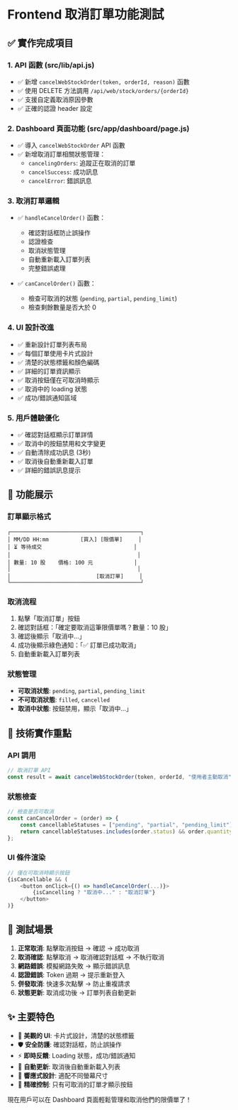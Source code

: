 # Frontend 取消訂單功能測試

## ✅ 實作完成項目

### 1. API 函數 (src/lib/api.js)
- ✅ 新增 `cancelWebStockOrder(token, orderId, reason)` 函數
- ✅ 使用 DELETE 方法調用 `/api/web/stock/orders/{orderId}`
- ✅ 支援自定義取消原因參數
- ✅ 正確的認證 header 設定

### 2. Dashboard 頁面功能 (src/app/dashboard/page.js)
- ✅ 導入 `cancelWebStockOrder` API 函數
- ✅ 新增取消訂單相關狀態管理：
  - `cancelingOrders`: 追蹤正在取消的訂單
  - `cancelSuccess`: 成功訊息
  - `cancelError`: 錯誤訊息

### 3. 取消訂單邏輯
- ✅ `handleCancelOrder()` 函數：
  - 確認對話框防止誤操作
  - 認證檢查
  - 取消狀態管理
  - 自動重新載入訂單列表
  - 完整錯誤處理

- ✅ `canCancelOrder()` 函數：
  - 檢查可取消的狀態 (`pending`, `partial`, `pending_limit`)
  - 檢查剩餘數量是否大於 0

### 4. UI 設計改進
- ✅ 重新設計訂單列表布局
- ✅ 每個訂單使用卡片式設計
- ✅ 清楚的狀態標籤和顏色編碼
- ✅ 詳細的訂單資訊顯示
- ✅ 取消按鈕僅在可取消時顯示
- ✅ 取消中的 loading 狀態
- ✅ 成功/錯誤通知區域

### 5. 用戶體驗優化
- ✅ 確認對話框顯示訂單詳情
- ✅ 取消中的按鈕禁用和文字變更
- ✅ 自動清除成功訊息 (3秒)
- ✅ 取消後自動重新載入訂單
- ✅ 詳細的錯誤訊息提示

## 📱 功能展示

### 訂單顯示格式
```
┌─────────────────────────────────────────┐
│ MM/DD HH:mm          [買入] [限價單]     │
│ ⏳ 等待成交                             │
│                                        │
│ 數量: 10 股    價格: 100 元             │
│                                        │
│                           [取消訂單]     │
└─────────────────────────────────────────┘
```

### 取消流程
1. 點擊「取消訂單」按鈕
2. 確認對話框：「確定要取消這筆限價單嗎？數量：10 股」
3. 確認後顯示「取消中...」
4. 成功後顯示綠色通知：「✅ 訂單已成功取消」
5. 自動重新載入訂單列表

### 狀態管理
- **可取消狀態**: `pending`, `partial`, `pending_limit`
- **不可取消狀態**: `filled`, `cancelled`
- **取消中狀態**: 按鈕禁用，顯示「取消中...」

## 🔧 技術實作重點

### API 調用
```javascript
// 取消訂單 API
const result = await cancelWebStockOrder(token, orderId, "使用者主動取消");
```

### 狀態檢查
```javascript
// 檢查是否可取消
const canCancelOrder = (order) => {
    const cancellableStatuses = ["pending", "partial", "pending_limit"];
    return cancellableStatuses.includes(order.status) && order.quantity > 0;
};
```

### UI 條件渲染
```javascript
// 僅在可取消時顯示按鈕
{isCancellable && (
    <button onClick={() => handleCancelOrder(...)}>
        {isCancelling ? "取消中..." : "取消訂單"}
    </button>
)}
```

## 🎯 測試場景

1. **正常取消**: 點擊取消按鈕 → 確認 → 成功取消
2. **取消確認**: 點擊取消 → 取消確認對話框 → 不執行取消
3. **網路錯誤**: 模擬網路失敗 → 顯示錯誤訊息
4. **認證錯誤**: Token 過期 → 提示重新登入
5. **併發取消**: 快速多次點擊 → 防止重複請求
6. **狀態更新**: 取消成功後 → 訂單列表自動更新

## ✨ 主要特色

- 🎨 **美觀的 UI**: 卡片式設計，清楚的狀態標籤
- 🛡️ **安全防護**: 確認對話框，防止誤操作
- ⚡ **即時反饋**: Loading 狀態，成功/錯誤通知
- 🔄 **自動更新**: 取消後自動重新載入列表
- 📱 **響應式設計**: 適配不同螢幕尺寸
- 🎯 **精確控制**: 只有可取消的訂單才顯示按鈕

現在用戶可以在 Dashboard 頁面輕鬆管理和取消他們的限價單了！
